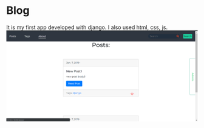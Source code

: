 # Blog
It is my first app
developed with django.
I also used html, css, js.
![Screenshot](Screenshot_1.png)
